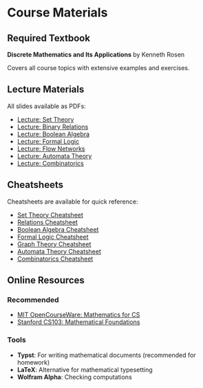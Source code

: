 # Course Materials

## Required Textbook

**Discrete Mathematics and Its Applications** by Kenneth Rosen

Covers all course topics with extensive examples and exercises.

## Lecture Materials

All slides available as PDFs:

- [Lecture: Set Theory](../lec-set-theory.pdf)
- [Lecture: Binary Relations](../lec-relations.pdf)
- [Lecture: Boolean Algebra](../lec-boolean-algebra.pdf)
- [Lecture: Formal Logic](../lec-logic.pdf)
- [Lecture: Flow Networks](../lec-flows.pdf)
- [Lecture: Automata Theory](../lec-automata.pdf)
- [Lecture: Combinatorics](../lec-combinatorics.pdf)

## Cheatsheets

Cheatsheets are available for quick reference:

- [Set Theory Cheatsheet](../tex/cheat1.pdf)
- [Relations Cheatsheet](../tex/cheat2.pdf)
- [Boolean Algebra Cheatsheet](../tex/cheat3.pdf)
- [Formal Logic Cheatsheet](../tex/cheat4.pdf)
- [Graph Theory Cheatsheet](../tex/cheat5.pdf)
- [Automata Theory Cheatsheet](../tex/cheat6.pdf)
- [Combinatorics Cheatsheet](../tex/cheat7.pdf)

## Online Resources

### Recommended

- [MIT OpenCourseWare: Mathematics for CS](https://ocw.mit.edu/courses/electrical-engineering-and-computer-science/6-042j-mathematics-for-computer-science-fall-2010/)
- [Stanford CS103: Mathematical Foundations](http://web.stanford.edu/class/cs103/)

### Tools

- **Typst**: For writing mathematical documents (recommended for homework)
- **LaTeX**: Alternative for mathematical typesetting
- **Wolfram Alpha**: Checking computations
